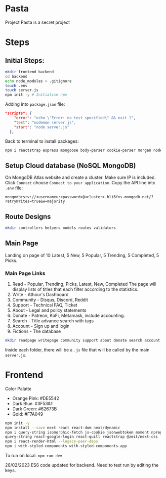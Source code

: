 # Pasta
Project Pasta is a secret project

# Steps
## Initial Steps:
```bash
mkdir frontend backend
cd backend
echo node_modules > .gitignore
touch .env
touch server.js
npm init -y # Initialise npm
```
Adding into `package.json` file:
```json
"scripts": {
    "error": "echo \"Error: no test specified\" && exit 1",
    "test": "nodemon server.js",
    "start": "node server.js"
  },
```
Back to terminal to install packages:
```bash
npm i reactstrap express mongoose body-parser cookie-parser morgan nodemon dotenv cors express-validator jsonwebtoken express-jwt formidable lodash slugify string-strip-html shortid google-auth-library @sendgrid/mail
```

## Setup Cloud database (NoSQL MongoDB)
On MongoDB Atlas website and create a cluster. 
Make sure IP is included.
Click `Connect` choose `Connect to your application`.
Copy the API line into `.env` file:
```
mongodb+srv://<username>:<password>@<cluster>.hli6fvs.mongodb.net/?retryWrites=true&w=majority
```

## Route Designs
```bash
mkdir controllers helpers models routes validators

```

## Main Page
Landing on page of 10 Latest, 5 New, 5 Popular, 5 Trending, 5 Completed, 5 Picks.
### Main Page Links
1. Read - Popular, Trending, Picks, Latest, New, Completed 
The page will display lists of titles that each filter according to the statistics.
2. Write - Athour's Dashboard
3. Community - Disqus, Discord, Reddit
4. Support - Technical FAQ, Ticket
5. About - Legal and policy statements
6. Donate - Patreon, KoFi, Metamask, include accounting.
7. Search - Title advance search with tags
8. Account - Sign up and login
9. Fictions - The database
```bash
mkdir readpage writepage community support about donate search account fictions
```
Inside each folder, there will be a `.js` file that will be called by the main `server.js`.


# Frontend
Color Palatte  
- Orange Pink: #DE5542  
- Dark Blue: #3F53&1  
- Dark Green: #62673B  
- Gold: #F7A049  


```bash
npm init -y
npm install --save next react react-dom next/dynamic
npm i query-string isomorphic-fetch js-cookie jsonwebtoken moment nprogress prop-types 
query-string react-google-login react-quill reactstrap @zeit/next-css
npm i react-render-html --legacy-peer-deps
npm i with-styled-components with-styled-components-app
```

To run on local: `npm run dev`

26/02/2023
ES6 code updated for backend.
Need to test run by editing the keys.